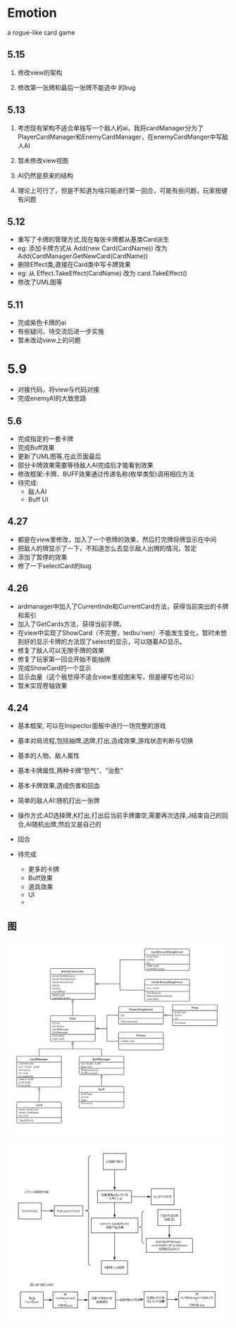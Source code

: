# Emotion

a rogue-like card game

## 5.15

1. 修改view的架构

2. 修改第一张牌和最后一张牌不能选中 的bug



## 5.13

1. 考虑现有架构不适合单独写一个敌人的ai，我将cardManager分为了PlayerCardManager和EnemyCardManager，在enemyCardManger中写敌人AI

2. 暂未修改view视图

3. AI仍然是原来的结构

4. 理论上可行了，但是不知道为啥只能进行第一回合，可能有些问题，玩家按键有问题

## 5.12

* 重写了卡牌的管理方式,现在每张卡牌都从基类Card派生
* eg: 添加卡牌方式从 Add(new Card(CardName)) 改为 Add(CardManager.GetNewCard(CardName))
* 删除Effect类,直接在Card类中写卡牌效果
* eg: 从 Effect.TakeEffect(CardName) 改为 card.TakeEffect()
* 修改了UML图等

## 5.11

* 完成紫色卡牌的ai
* 有些疑问，待交流后进一步实施
* 暂未改动view上的问题

# 5.9

* 对接代码，将view与代码对接
* 完成enemyAI的大致思路

## 5.6

- 完成指定的一套卡牌
- 完成Buff效果
- 更新了UML图等,在此页面最后
- 部分卡牌效果需要等待敌人AI完成后才能看到效果
- 修改框架:卡牌、BUFF效果通过传递名称(枚举类型)调用相应方法
- 待完成:
  - 敌人AI
  - Buff UI

## 4.27

- 都是在view里修改，加入了一个卷牌的效果，然后打完牌将牌显示在中间
- 把敌人的牌显示了一下，不知道怎么去显示敌人出牌的情况，暂定
- 添加了暂停的效果 
- 修了一下selectCard的bug

## 4.26

- ardmanager中加入了CurrentInde和CurrentCard方法，获得当前突出的卡牌和索引
- 加入了GetCards方法，获得当前手牌。
- 在view中实现了ShowCard（不完整，tedbu'nen）不能发生变化，暂时未想到好的显示卡牌的方法现了select的显示，可以随着AD显示。
- 修复了敌人可以无限手牌的效果
- 修复了玩家第一回合开始不能抽牌
- 完成ShowCard的一个显示
- 显示血量（这个我觉得不适合view里视图来写，但是硬写也可以）
- 暂未实现卷轴效果

## 4.24

- 基本框架, 可以在Inspector面板中进行一场完整的游戏

- 基本对局流程,包括抽牌,选牌,打出,造成效果,游戏状态判断与切换

- 基本的人物、敌人属性

- 基本卡牌属性,两种卡牌“怒气”、“治愈”

- 基本卡牌效果,造成伤害和回血

- 简单的敌人AI:随机打出一张牌

- 操作方式:AD选择牌,K打出,打出后当前手牌置空,需要再次选择,J结束自己的回合,AI随机出牌,然后又是自己的

- 回合

- 待完成
  
  - 更多的卡牌
  - Buff效果
  - 道具效果
  - UI 
  - 

## 图

  ![](https://github.com/Nagisa3113/Emotion/blob/Liu/Emotion.jpg)

  ![](https://github.com/Nagisa3113/Emotion/blob/Liu/Card.jpg) 
